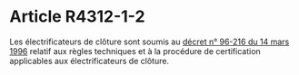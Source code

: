 # Article R4312-1-2

Les électrificateurs de clôture sont soumis au [décret n° 96-216 du 14 mars 1996][1] relatif aux règles techniques et à la procédure de certification applicables aux électrificateurs de clôture.

 [1]: /affichTexte.do?cidTexte=JORFTEXT000000558670&categorieLien=cid